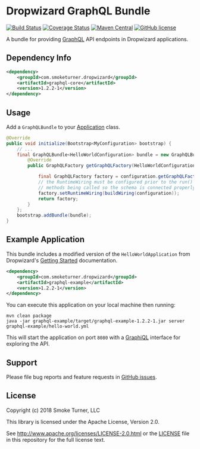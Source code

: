 Dropwizard GraphQL Bundle
========================
[![Build Status](https://travis-ci.org/smoketurner/dropwizard-graphql.svg?branch=master)](https://travis-ci.org/smoketurner/dropwizard-graphql)
[![Coverage Status](https://coveralls.io/repos/smoketurner/dropwizard-graphql/badge.svg)](https://coveralls.io/r/smoketurner/dropwizard-graphql)
[![Maven Central](https://img.shields.io/maven-central/v/com.smoketurner.dropwizard/dropwizard-graphql.svg?style=flat-square)](https://maven-badges.herokuapp.com/maven-central/com.smoketurner.dropwizard/dropwizard-graphql/)
[![GitHub license](https://img.shields.io/github/license/smoketurner/dropwizard-graphql.svg?style=flat-square)](https://github.com/smoketurner/dropwizard-graphql/tree/master)

A bundle for providing [GraphQL](http://graphql.org) API endpoints in Dropwizard applications.

Dependency Info
---------------
```xml
<dependency>
    <groupId>com.smoketurner.dropwizard</groupId>
    <artifactId>graphql-core</artifactId>
    <version>1.2.2-1</version>
</dependency>
```

Usage
-----
Add a `GraphQLBundle` to your [Application](http://www.dropwizard.io/1.2.2/dropwizard-core/apidocs/io/dropwizard/Application.html) class.

```java
@Override
public void initialize(Bootstrap<MyConfiguration> bootstrap) {
    // ...
    final GraphQLBundle<HelloWorldConfiguration> bundle = new GraphQLBundle<HelloWorldConfiguration>() {
        @Override
        public GraphQLFactory getGraphQLFactory(HelloWorldConfiguration configuration) {

            final GraphQLFactory factory = configuration.getGraphQLFactory();
            // the RuntimeWiring must be configured prior to the run()
            // methods being called so the schema is connected properly.
            factory.setRuntimeWiring(buildWiring(configuration));
            return factory;
        }
    };
    bootstrap.addBundle(bundle);
}
```

Example Application
-------------------
This bundle includes a modified version of the `HelloWorldApplication` from Dropwizard's [Getting Started](http://www.dropwizard.io/1.2.2/docs/getting-started.html) documentation.

```xml
<dependency>
    <groupId>com.smoketurner.dropwizard</groupId>
    <artifactId>graphql-example</artifactId>
    <version>1.2.2-1</version>
</dependency>
```

You can execute this application on your local machine then running:

```
mvn clean package
java -jar graphql-example/target/graphql-example-1.2.2-1.jar server graphql-example/hello-world.yml
```

This will start the application on port `8080` with a [GraphiQL](https://github.com/graphql/graphiql) interface for exploring the API.

Support
-------
Please file bug reports and feature requests in [GitHub issues](https://github.com/smoketurner/dropwizard-graphql/issues).

License
-------
Copyright (c) 2018 Smoke Turner, LLC

This library is licensed under the Apache License, Version 2.0.

See http://www.apache.org/licenses/LICENSE-2.0.html or the [LICENSE](LICENSE) file in this repository for the full license text.
